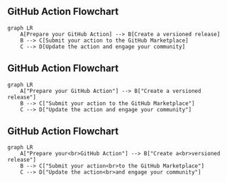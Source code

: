 ## GitHub Action Flowchart

```mermaid
graph LR
    A[Prepare your GitHub Action] --> B[Create a versioned release]
    B --> C[Submit your action to the GitHub Marketplace]
    C --> D[Update the action and engage your community]
```

## GitHub Action Flowchart

```mermaid
graph LR
    A["Prepare your GitHub Action"] --> B["Create a versioned release"]
    B --> C["Submit your action to the GitHub Marketplace"]
    C --> D["Update the action and engage your community"]
```

## GitHub Action Flowchart

```mermaid
graph LR
    A["Prepare your<br>GitHub Action"] --> B["Create a<br>versioned release"]
    B --> C["Submit your action<br>to the GitHub Marketplace"]
    C --> D["Update the action<br>and engage your community"]
```
